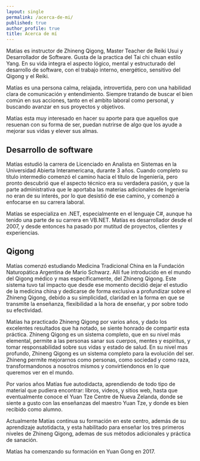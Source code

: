 ```yaml
---
layout: single
permalink: /acerca-de-mi/
published: true
author_profile: true
title: Acerca de mí
---
```

Matias es instructor de Zhineng Qigong, Master Teacher de Reiki Usui y Desarrollador de Software. Gusta de la practica del Tai chi chuan estilo Yang. En su vida integra el aspecto lógico, mental y estructurado del desarrollo de software, con el trabajo interno, energético, sensitivo del Qigong y el Reiki. 

Matías es una persona calma, relajada, introvertida, pero con una habilidad clara de comunicación y entendimiento. Siempre tratando de buscar el bien común en sus acciones, tanto en el ambito laboral como personal, y buscando avanzar en sus proyectos y objetivos. 

Matías esta muy interesado en hacer su aporte para que aquellos que resuenan con su forma de ser, puedan nutrirse de algo que los ayude a mejorar sus vidas y elever sus almas.

## Desarrollo de software

Matías estudió la carrera de Licenciado en Analista en Sistemas en la Universidad Abierta Interamericana, durante 3 años. Cuando completo su título intermedio comenzó el camino hacia el título de Ingeniería, pero pronto descubrió que el aspecto técnico era su verdadera pasión, y que la parte administrativa que le aportaba las materias adicionales de Ingeniería no eran de su interés, por lo que desistió de ese camino, y comenzó a enfocarse en su carrera laboral.

Matías se especializa en .NET, especialmente en el lenguaje C#, aunque ha tenido una parte de su carrera en VB.NET. Matías es desarrollador desde el 2007, y desde entonces ha pasado por mutitud de proyectos, clientes y experiencias. 

## Qigong

Matías comenzó estudiando Medicina Tradicional China en la Fundación Naturopática Argentina de Mario Schwarz. Allí fue introducido en el mundo del Qigong médico y mas específicamente, del Zhineng Qigong. Este sistema tuvo tal impacto que desde ese momento decidió dejar el estudio de la medicina china y dedicarse de forma exclusiva a profundizar sobre el Zhineng Qigong, debido a su simplicidad, claridad en la forma en que se transmite la enseñanza, flexibilidad a la hora de enseñar, y por sobre todo su efectividad.

Matías ha practicado Zhineng Qigong por varios años, y dado los excelentes resultados que ha notado, se siente honrado de compartir esta práctica. Zhineng Qigong es un sistema completo, que en su nivel más elemental, permite a las personas sanar sus cuerpos, mentes y espíritus, y tomar responsabilidad sobre sus vidas y estado de salud. En su nivel mas profundo, Zhineng Qigong es un sistema completo para la evolución del ser. Zhineng permite mejorarnos como personas, como sociedad y como raza, transformandonos a nosotros mismos y convirtiendonos en lo que queremos ver en el mundo.

Por varios años Matías fue autodidacta, aprendiendo de todo tipo de material que pudiera encontrar: libros, videos, y sitios web, hasta que eventualmente conoce el Yuan Tze Centre de Nueva Zelanda, donde se siente a gusto con las enseñanzas del maestro Yuan Tze, y donde es bien recibido como alumno.

Actualmente Matías continua su formación en este centro, además de su aprendizaje autotidacta, y esta habilitado para enseñar los tres primeros niveles de Zhineng Qigong, ademas de sus métodos adicionales y práctica de sanación.

Matías ha comenzando su formación en Yuan Gong en 2017.
